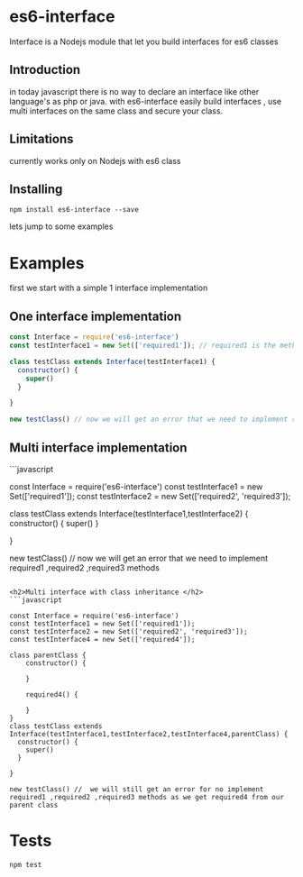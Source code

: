 <h1>es6-interface</h1>
Interface is a Nodejs module  that let you build interfaces for es6 classes

<h2>Introduction</h2>
in today javascript there is no way to declare an interface like other language's as php or java.
with es6-interface easily build interfaces , use multi interfaces on the same class and secure your class.


<h2>Limitations</h2>
currently works only on Nodejs with es6 class

<h2>Installing</h2>

```
npm install es6-interface --save
```

lets jump to some examples
<h1>Examples</h1>

first we start with a simple 1 interface implementation
<h2>One interface implementation</h2> 

```javascript
const Interface = require('es6-interface')
const testInterface1 = new Set(['required1']); // required1 is the method we force to implement

class testClass extends Interface(testInterface1) {
  constructor() {
    super()
  }

}

new testClass() // now we will get an error that we need to implement required1 method

```


<h2>Multi interface implementation</h2> 
```javascript

const Interface = require('es6-interface')
const testInterface1 = new Set(['required1']);
const testInterface2 = new Set(['required2', 'required3']);

class testClass extends Interface(testInterface1,testInterface2) {
  constructor() {
    super()
  }

}

new testClass() // now we will get an error that we need to implement required1 ,required2 ,required3 methods
```

<h2>Multi interface with class inheritance </h2> 
```javascript

const Interface = require('es6-interface')
const testInterface1 = new Set(['required1']);
const testInterface2 = new Set(['required2', 'required3']);
const testInterface4 = new Set(['required4']);

class parentClass {
    constructor() {

    }

    required4() {

    }
}
class testClass extends Interface(testInterface1,testInterface2,testInterface4,parentClass) {
  constructor() {
    super()
  }

}

new testClass() //  we will still get an error for no implement required1 ,required2 ,required3 methods as we get required4 from our parent class
```

<h1>Tests</h1>

```
npm test
```




